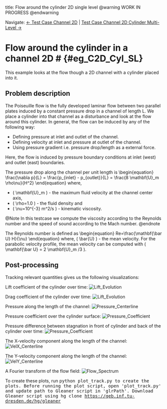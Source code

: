 title: Flow around the cylinder 2D single level
@warning WORK IN PROGRESS @endwarning

Navigate: [&larr; Test Case Channel 2D](../index.html)
| [Test Case Channel 2D Cylinder Multi-Level &rarr;](../C2D_Cylinder_MultiLevel/index.html)

# Flow around the cylinder in a channel 2D # {#eg_C2D_Cyl_SL}

This example looks at the flow though a 2D channel with a cylinder placed into
it.

## Problem description ##

The Poiseuille flow is the fully developed laminar flow between two parallel
plates induced by a constant pressure drop in a channel of length L.
We place a cylinder into that channel as a disturbance and look at the flow
around this cylinder.
In general, the flow can be induced by any of the following way:

* Defining pressure at inlet and outlet of the channel.
* Defining velocity at inlet and pressure at outlet of the channel.
* Using pressure gradient i.e. pressure drop/length as a external force.

Here, the flow is induced by pressure boundary conditions at inlet (west)
and outlet (east) boundaries.

The pressure drop along the channel per unit length is
\begin{equation}
  \frac{\nabla p}{L} = \frac{p_{inlet} - p_{outlet}}{L}
  = \frac{8 \mathbf{U}_m \rho\nu}{H^2}
\end{equation}
where,

* \( \mathbf{U}_m \) - the maximum fluid velocity at the channel center axis,
* \( \rho=1.0 \) - the fluid density and
* \( \nu=10^{-3} m^2/s \) - kinematic viscosity.

@Note
In this testcase we compute the viscosity according to the Reynolds number
and the speed of sound according to the Mach number.
@endnote

The Reynolds number is defined as
\begin{equation}
  Re=\frac{\mathbf{\bar U} H}{\nu}
\end{equation}
where, \( \bar{U} \) - the mean velocity.
For the parabolic velocity profile, the mean velocity can be computed with
\( \mathbf{\bar U} = 2 \mathbf{U}_m /3 \).

## Post-processing ##

Tracking relevant quantities gives us the following visualizations:

Lift coefficient of the cylinder over time:
![Lift_Evolution](media/LiftCoeffOverTime.png)

Drag coefficient of the cylinder over time:
![Lift_Evolution](media/DragCoeffOverTime.png)

Pressure along the length of the channel:
![Pressure_Centerline](media/PressureAlongLength.png)

Pressure coefficient over the cylinder surface:
![Pressure_Coefficient](media/PressureCoeffOverAngle.png)

Pressure difference between stagnation in front of cylinder
and back of the cylinder over time:
![Pressure_Coefficient](media/PressureDiffOverTime.png)

The X-velocity component along the length of the channel:
![VelX_Centerline](media/VelocityXAlongLength.png)

The Y-velocity component along the length of the channel:
![VelY_Centerline](media/VelocityYAlongLength.png)

A Fourier transform of the flow field:
![Flow_Spectrum](media/FFT.png)


To create these plots, run <tt>python plot_track.py<tt> to create the plots.
Before running the plot script, open 'plot_track.py' and update path to
Gleaner script in 'glrPath'.
Download Gleaner script using
<tt>hg clone https://geb.inf.tu-dresden.de/hg/gleaner</tt>
